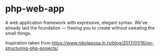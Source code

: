 # php-web-app
A web application framework with expressive, elegant syntax. We’ve already laid the foundation — freeing you to create without sweating the small things.

Inspiration taken from https://www.nikolaposa.in.rs/blog/2017/01/16/on-structuring-php-projects/
